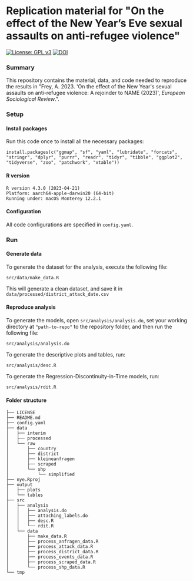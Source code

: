 # Replication material for "On the effect of the New Year’s Eve sexual assaults on anti-refugee violence"

[![License: GPL v3](https://img.shields.io/badge/License-GPLv3-blue.svg)](https://www.gnu.org/licenses/gpl-3.0) [![DOI](https://zenodo.org/badge/670193797.svg)](https://zenodo.org/badge/latestdoi/670193797)


### Summary 

This repository contains the material, data, and code needed to reproduce the results in "Frey, A. 2023. 'On the effect of the New Year's sexual assaults on anti-refugee violence: A rejoinder to NAME (2023)', *European Sociological Review*.". 

### Setup

#### Install packages
Run this code once to install all the necessary packages: 

```
install.packages(c("ggmap", "sf", "yaml", "lubridate", "forcats", "stringr", "dplyr", "purrr", "readr", "tidyr", "tibble", "ggplot2", "tidyverse", "zoo", "patchwork", "xtable"))
```

#### R version
```
R version 4.3.0 (2023-04-21)
Platform: aarch64-apple-darwin20 (64-bit)
Running under: macOS Monterey 12.2.1
```

#### Configuration

All code configurations are specified in `config.yaml`.

### Run


#### Generate data

To generate the dataset for the analysis, execute the following file: 

```
src/data/make_data.R
```

This will generate a clean dataset, and save it in `data/processed/district_attack_date.csv`


#### Reproduce analysis

To generate the models, open `src/analysis/analysis.do`, set your working directory at `"path-to-repo"` to the repository folder, and then run the following file: 

```
src/analysis/analysis.do
```

To generate the descriptive plots and tables, run: 

```
src/analysis/desc.R
```

To generate the Regression-Discontinuity-in-Time models, run: 

```
src/analysis/rdit.R
```

#### Folder structure
```
├── LICENSE
├── README.md
├── config.yaml
├── data
│   ├── interim
│   ├── processed
│   └── raw
│       ├── country
│       ├── district
│       ├── kleineanfragen
│       ├── scraped
│       └── shp
│           └── simplified
├── nye.Rproj
├── output
│   ├── plots
│   └── tables
├── src
│   ├── analysis
│   │   ├── analysis.do
│   │   ├── attaching_labels.do
│   │   ├── desc.R
│   │   └── rdit.R
│   └── data
│       ├── make_data.R
│       ├── process_anfragen_data.R
│       ├── process_attack_data.R
│       ├── process_district_data.R
│       ├── process_events_data.R
│       ├── process_scraped_data.R
│       └── process_shp_data.R
└── tmp
```